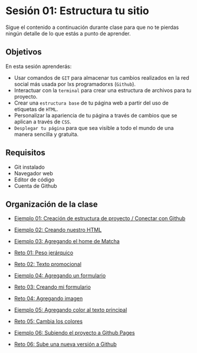# Sesión 01: Estructura tu sitio

Sigue el contenido a continuación durante clase para que no te pierdas ningún
detalle de lo que estás a punto de aprender.

## Objetivos

En esta sesión aprenderás:

- Usar comandos de `GIT` para almacenar tus cambios realizados en la red social
  más usada por lxs programadorxs (`Github`).
- Interactuar con la `terminal` para crear una estructura de archivos para tu
  proyecto.
- Crear una `estructura base` de tu página web a partir del uso de etiquetas de
  `HTML`.
- Personalizar la apariencia de tu página a través de cambios que se aplican a
  través de `CSS`.
- `Desplegar tu página` para que sea visible a todo el mundo de una manera sencilla y gratuita.

## Requisitos

- Git  instalado
- Navegador web
- Editor de código 
- Cuenta de Github

## Organización de la clase

- [Ejemplo 01: Creación de estructura de proyecto / Conectar con Github](./Ejemplo%2001)

- [Ejemplo  02: Creando nuestro HTML](./Ejemplo%2002)

- [Ejemplo  03: Agregando el home de Matcha](./Ejemplo%2003)
 
- [Reto  01: Peso jerárquico](./reto-01)

- [Reto  02: Texto promocional](./reto-02)

- [Ejemplo  04: Agregando un formulario](./Ejemplo%2004)

- [Reto  03: Creando mi formulario](./reto-03)

- [Reto  04: Agregando imagen](./reto-04)

- [Ejemplo  05: Agregando color al texto principal](./Ejemplo%2005)

- [Reto  05: Cambia los colores](./reto-05)

- [Ejemplo  06: Subiendo el proyecto a Github Pages](./Ejemplo%2006)

- [Reto  06: Sube una nueva versión a Github](./reto-06)


